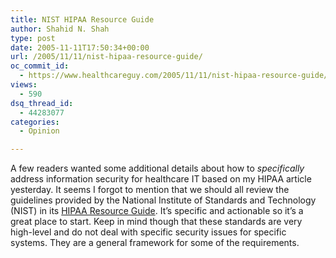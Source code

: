 ```yaml
---
title: NIST HIPAA Resource Guide
author: Shahid N. Shah
type: post
date: 2005-11-11T17:50:34+00:00
url: /2005/11/11/nist-hipaa-resource-guide/
oc_commit_id:
  - https://www.healthcareguy.com/2005/11/11/nist-hipaa-resource-guide/1478768906
views:
  - 590
dsq_thread_id:
  - 44283077
categories:
  - Opinion

---
```

A few readers wanted some additional details about how to _specifically_ address information security for healthcare IT based on my HIPAA article yesterday. It seems I forgot to mention that we should all review the guidelines provided by the National Institute of Standards and Technology (NIST) in its [HIPAA Resource Guide][1]. It&#8217;s specific and actionable so it&#8217;s a great place to start. Keep in mind though that these standards are very high-level and do not deal with specific security issues for specific systems. They are a general framework for some of the requirements.

 [1]: http://csrc.nist.gov/publications/nistpubs/800-66/SP800-66.pdf